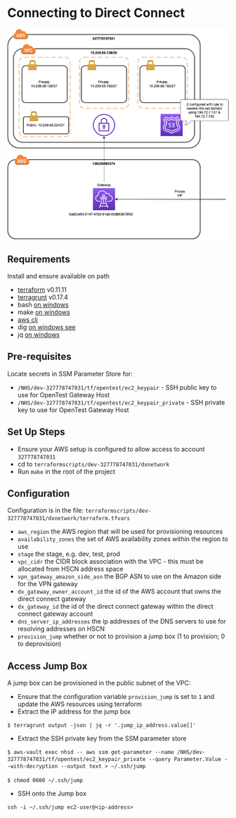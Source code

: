 # Connecting to Direct Connect

![Diagram of VPC using Direct Connect](./PRM_DX_Connection.png "Direct Connect Gateway on VPC")

## Requirements
Install and ensure available on path
- [terraform](https://www.terraform.io/) v0.11.11
- [terragrunt](https://github.com/gruntwork-io/terragrunt#install-terragrunt) v0.17.4
- bash [on windows](https://gitforwindows.org/)
- make [on windows](https://sourceforge.net/projects/ezwinports/files/make-4.2.1-without-guile-w32-bin.zip/download)
- [aws cli](https://docs.aws.amazon.com/cli/latest/userguide/cli-chap-install.html)
- dig [on windows see](https://support.pdq.com/knowledge-base/1757-install-binds-dig-domain-information-groper-program)
- jq [on windows](https://github.com/stedolan/jq/releases/download/jq-1.6/jq-win64.exe)

## Pre-requisites
Locate secrets in SSM Parameter Store for:
- `/NHS/dev-327778747031/tf/opentest/ec2_keypair` - SSH public key to use for OpenTest Gateway Host
- `/NHS/dev-327778747031/tf/opentest/ec2_keypair_private` - SSH private key to use for OpenTest Gateway Host

## Set Up Steps
- Ensure your AWS setup is configured to allow access to account `327778747031`
- cd to ```terraformscripts/dev-327778747031/dxnetwork```
- Run `make` in the root of the project

## Configuration
Configuration is in the file: `terraformscripts/dev-327778747031/dxnetwork/terraform.tfvars`
- `aws_region` the AWS region that will be used for provisioning resources
- `availability_zones` the set of AWS availability zones within the region to use
- `stage` the stage, e.g. dev, test, prod
- `vpc_cidr` the CIDR block association with the VPC - this must be allocated from HSCN address space
- `vpn_gateway_amazon_side_asn` the BGP ASN to use on the Amazon side for the VPN gateway
- `dx_gateway_owner_account_id` the id of the AWS account that owns the direct connect gateway
- `dx_gateway_id` the id of the direct connect gateway within the direct connect gateway account
- `dns_server_ip_addresses` the ip addresses of the DNS servers to use for resolving addresses on HSCN
- `provision_jump` whether or not to provision a jump box (1 to provision; 0 to deprovision)

## Access Jump Box
A jump box can be provisioned in the public subnet of the VPC:
- Ensure that the configuration variable `provision_jump` is set to `1` and update the AWS resources using terraform
- Extract the IP address for the jump box

```
$ terragrunt output -json | jq -r '.jump_ip_address.value[]'
```

- Extract the SSH private key from the SSM parameter store

```
$ aws-vault exec nhsd -- aws ssm get-parameter --name /NHS/dev-327778747031/tf/opentest/ec2_keypair_private --query Parameter.Value --with-decryption --output text > ~/.ssh/jump

$ chmod 0600 ~/.ssh/jump
```

- SSH onto the Jump box

```
ssh -i ~/.ssh/jump ec2-user@<ip-address>
```
